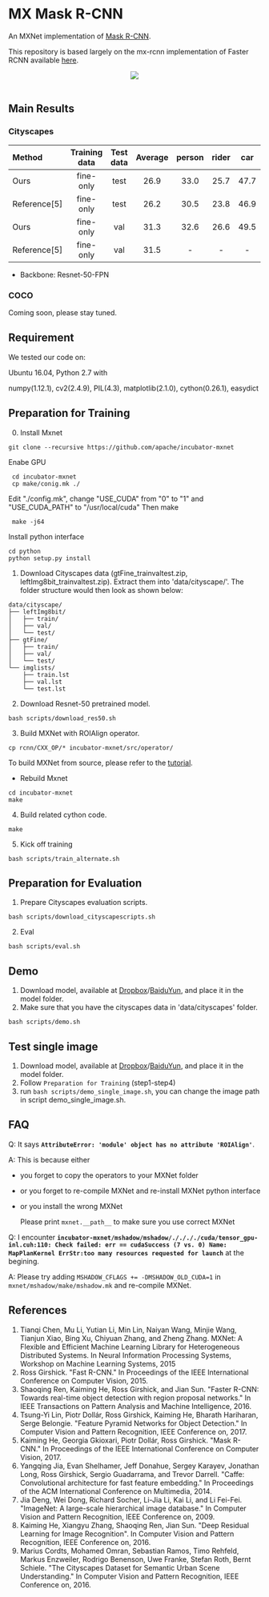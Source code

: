 # MX Mask R-CNN
An MXNet implementation of [Mask R-CNN](https://arxiv.org/abs/1703.06870).

This repository is based largely on the mx-rcnn implementation of Faster RCNN available [here](https://github.com/precedenceguo/mx-rcnn).


<div align="center">
<img src="https://github.com/TuSimple/mx-maskrcnn/blob/master/figures/maskrcnn_result.png"><br><br>
</div>


## Main Results


### Cityscapes 

| Method |Training data| Test data| Average | person | rider | car | truck | bus  | train| motorcycle| bicycle|
|:---|:---:|:---:|:---:|:---:|:---:|:---:|:---:|:---:|:---:|:---:|:---:|
| Ours| fine-only |test|26.9|33.0|25.7|47.7|21.6|27.4|23.0|19.9|16.9|
| Reference[5]| fine-only |test|26.2|30.5|23.8|46.9|22.8|32.2|18.6|19.1|16.0|
| Ours | fine-only |val|31.3|32.6|26.6|49.5|26.5|45.4|32.1|17.6|20.4|
| Reference[5]| fine-only |val|31.5| -| -| -| -| -| -| -| -| -| -|

- Backbone: Resnet-50-FPN

### COCO
Coming soon, please stay tuned.

## Requirement

We tested our code on:

Ubuntu 16.04, Python 2.7 with

numpy(1.12.1), cv2(2.4.9), PIL(4.3), matplotlib(2.1.0), cython(0.26.1), easydict

## Preparation for Training

0. Install Mxnet
 ```
 git clone --recursive https://github.com/apache/incubator-mxnet
 ```
 Enabe GPU 
```
 cd incubator-mxnet
 cp make/conig.mk ./
```
 Edit "./config.mk", change "USE_CUDA" from "0" to "1" and "USE_CUDA_PATH" to "/usr/local/cuda"
 Then make
```
 make -j64
```
 Install python interface
```
cd python
python setup.py install
```
 
1. Download Cityscapes data (gtFine_trainvaltest.zip, leftImg8bit_trainvaltest.zip). Extract them into 'data/cityscape/'.
 The folder structure would then look as shown below:

```
data/cityscape/
├── leftImg8bit/
│   ├── train/
│   ├── val/
│   └── test/
├── gtFine/
│   ├── train/
│   ├── val/
│   └── test/
└── imglists/
    ├── train.lst
    ├── val.lst
    └── test.lst
```


2. Download Resnet-50 pretrained model.
```
bash scripts/download_res50.sh

```

3. Build MXNet with ROIAlign operator.

```
cp rcnn/CXX_OP/* incubator-mxnet/src/operator/
```

To build MXNet from source, please refer to the [tutorial](https://mxnet.incubator.apache.org/get_started/build_from_source.html).
* Rebuild Mxnet
```
cd incubator-mxnet
make
```
4. Build related cython code.

```
make
```

5. Kick off training

```
bash scripts/train_alternate.sh
```

## Preparation for Evaluation
1. Prepare Cityscapes evaluation scripts.

```
bash scripts/download_cityscapescripts.sh
```
2. Eval
```
bash scripts/eval.sh
```

## Demo
1. Download model, available at [Dropbox](https://www.dropbox.com/s/zidcbbt7apwg3z6/final-0000.params?dl=0)/[BaiduYun](https://pan.baidu.com/s/1o8n4VMU), and place it in the model folder. 
2. Make sure that you have the cityscapes data in 'data/cityscapes' folder.
```
bash scripts/demo.sh
```

## Test single image
1. Download model, available at [Dropbox](https://www.dropbox.com/s/zidcbbt7apwg3z6/final-0000.params?dl=0)/[BaiduYun](https://pan.baidu.com/s/1o8n4VMU), and place it in the model folder. 
2. Follow `Preparation for Training` (step1-step4)
3. run `bash scripts/demo_single_image.sh`, you can change the image path in script demo_single_image.sh.

## FAQ
Q: It says **`AttributeError: 'module' object has no attribute 'ROIAlign'`**.

A: This is because either
 - you forget to copy the operators to your MXNet folder
 - or you forget to re-compile MXNet and re-install MXNet python interface
 - or you install the wrong MXNet
 
     Please print `mxnet.__path__` to make sure you use correct MXNet
     
Q: I encounter **`incubator-mxnet/mshadow/mshadow/././././cuda/tensor_gpu-inl.cuh:110: Check failed: err == cudaSuccess (7 vs. 0) Name: MapPlanKernel ErrStr:too many resources requested for launch`** at the begining.

A: Please try adding `MSHADOW_CFLAGS += -DMSHADOW_OLD_CUDA=1` in `mxnet/mshadow/make/mshadow.mk` and re-compile MXNet.

## References
1. Tianqi Chen, Mu Li, Yutian Li, Min Lin, Naiyan Wang, Minjie Wang, Tianjun Xiao, Bing Xu, Chiyuan Zhang, and Zheng Zhang. MXNet: A Flexible and Efficient Machine Learning Library for Heterogeneous Distributed Systems. In Neural Information Processing Systems, Workshop on Machine Learning Systems, 2015
2. Ross Girshick. "Fast R-CNN." In Proceedings of the IEEE International Conference on Computer Vision, 2015.
3. Shaoqing Ren, Kaiming He, Ross Girshick, and Jian Sun. "Faster R-CNN: Towards real-time object detection with region proposal networks." In IEEE Transactions on Pattern Analysis and Machine Intelligence, 2016.
4. Tsung-Yi Lin, Piotr Dollár, Ross Girshick, Kaiming He, Bharath Hariharan, Serge Belongie. "Feature Pyramid Networks for Object Detection." In Computer Vision and Pattern Recognition, IEEE Conference on, 2017.
5. Kaiming He, Georgia Gkioxari, Piotr Dollár, Ross Girshick. "Mask R-CNN." In Proceedings of the IEEE International Conference on Computer Vision, 2017.
4. Yangqing Jia, Evan Shelhamer, Jeff Donahue, Sergey Karayev, Jonathan Long, Ross Girshick, Sergio Guadarrama, and Trevor Darrell. "Caffe: Convolutional architecture for fast feature embedding." In Proceedings of the ACM International Conference on Multimedia, 2014.
5. Jia Deng, Wei Dong, Richard Socher, Li-Jia Li, Kai Li, and Li Fei-Fei. "ImageNet: A large-scale hierarchical image database." In Computer Vision and Pattern Recognition, IEEE Conference on, 2009.
6. Kaiming He, Xiangyu Zhang, Shaoqing Ren, Jian Sun. "Deep Residual Learning for Image Recognition". In Computer Vision and Pattern Recognition, IEEE Conference on, 2016.
7. Marius Cordts, Mohamed Omran, Sebastian Ramos, Timo Rehfeld, Markus Enzweiler, Rodrigo Benenson, Uwe Franke, Stefan Roth, Bernt Schiele. "The Cityscapes Dataset for Semantic Urban Scene Understanding." In Computer Vision and Pattern Recognition, IEEE Conference on, 2016.
